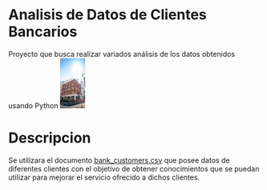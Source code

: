# Analisis de Datos de Clientes Bancarios
Proyecto que busca realizar variados análisis de los datos obtenidos usando Python
<picture>
  <img alt="alt" src="Fotos/image.png" width="50" height="100">
</picture>

# Descripcion
Se utilizara el documento [bank_customers.csv](Datos/bank_customers.csv) que posee datos de diferentes clientes con el objetivo de obtener conocimientos que se puedan utilizar para mejorar el servicio ofrecido a dichos clientes.